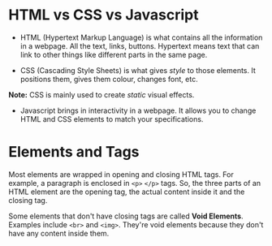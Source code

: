 # HTML vs CSS vs Javascript
- HTML (Hypertext Markup Language) is what contains all the information in a webpage. All the text, links, buttons. Hypertext means text that can link to other things like different parts in the same page.

- CSS (Cascading Style Sheets) is what gives _style_ to those elements. It positions them, gives them colour, changes font, etc. 

**Note:** CSS is mainly used to create _static_ visual effects.

- Javascript brings in interactivity in a webpage. It allows you to change HTML and CSS elements to match your specifications.
#
# Elements and Tags
Most elements are wrapped in opening and closing HTML tags. For example, a paragraph is enclosed in `<p>` `</p>` tags. So, the three parts of an HTML element are the opening tag, the actual content inside it and the closing tag. 

Some elements that don't have closing tags are called **Void Elements**. Examples include `<br>` and `<img>`. They're void elements because they don't have any content inside them. 
#
